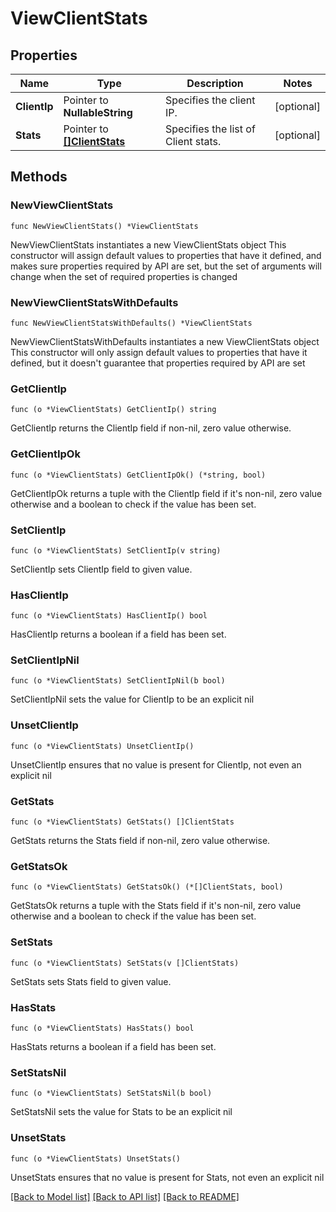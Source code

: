 # ViewClientStats

## Properties

Name | Type | Description | Notes
------------ | ------------- | ------------- | -------------
**ClientIp** | Pointer to **NullableString** | Specifies the client IP. | [optional] 
**Stats** | Pointer to [**[]ClientStats**](ClientStats.md) | Specifies the list of Client stats. | [optional] 

## Methods

### NewViewClientStats

`func NewViewClientStats() *ViewClientStats`

NewViewClientStats instantiates a new ViewClientStats object
This constructor will assign default values to properties that have it defined,
and makes sure properties required by API are set, but the set of arguments
will change when the set of required properties is changed

### NewViewClientStatsWithDefaults

`func NewViewClientStatsWithDefaults() *ViewClientStats`

NewViewClientStatsWithDefaults instantiates a new ViewClientStats object
This constructor will only assign default values to properties that have it defined,
but it doesn't guarantee that properties required by API are set

### GetClientIp

`func (o *ViewClientStats) GetClientIp() string`

GetClientIp returns the ClientIp field if non-nil, zero value otherwise.

### GetClientIpOk

`func (o *ViewClientStats) GetClientIpOk() (*string, bool)`

GetClientIpOk returns a tuple with the ClientIp field if it's non-nil, zero value otherwise
and a boolean to check if the value has been set.

### SetClientIp

`func (o *ViewClientStats) SetClientIp(v string)`

SetClientIp sets ClientIp field to given value.

### HasClientIp

`func (o *ViewClientStats) HasClientIp() bool`

HasClientIp returns a boolean if a field has been set.

### SetClientIpNil

`func (o *ViewClientStats) SetClientIpNil(b bool)`

 SetClientIpNil sets the value for ClientIp to be an explicit nil

### UnsetClientIp
`func (o *ViewClientStats) UnsetClientIp()`

UnsetClientIp ensures that no value is present for ClientIp, not even an explicit nil
### GetStats

`func (o *ViewClientStats) GetStats() []ClientStats`

GetStats returns the Stats field if non-nil, zero value otherwise.

### GetStatsOk

`func (o *ViewClientStats) GetStatsOk() (*[]ClientStats, bool)`

GetStatsOk returns a tuple with the Stats field if it's non-nil, zero value otherwise
and a boolean to check if the value has been set.

### SetStats

`func (o *ViewClientStats) SetStats(v []ClientStats)`

SetStats sets Stats field to given value.

### HasStats

`func (o *ViewClientStats) HasStats() bool`

HasStats returns a boolean if a field has been set.

### SetStatsNil

`func (o *ViewClientStats) SetStatsNil(b bool)`

 SetStatsNil sets the value for Stats to be an explicit nil

### UnsetStats
`func (o *ViewClientStats) UnsetStats()`

UnsetStats ensures that no value is present for Stats, not even an explicit nil

[[Back to Model list]](../README.md#documentation-for-models) [[Back to API list]](../README.md#documentation-for-api-endpoints) [[Back to README]](../README.md)


